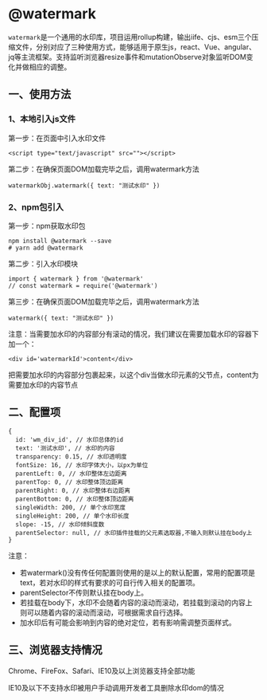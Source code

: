 # @watermark
`watermark`是一个通用的水印库，项目运用rollup构建，输出iife、cjs、esm三个压缩文件，分别对应了三种使用方式，能够适用于原生js，react、Vue、angular、jq等主流框架。支持监听浏览器resize事件和mutationObserve对象监听DOM变化并做相应的调整。

## 一、使用方法

### 1、本地引入js文件

第一步：在页面中引入水印文件
```
<script type="text/javascript" src=""></script>
```

第二步：在确保页面DOM加载完毕之后，调用watermark方法
```
watermarkObj.watermark({ text: "测试水印" })
```

### 2、npm包引入

第一步：npm获取水印包
```
npm install @watermark --save
# yarn add @watermark
```

第二步：引入水印模块 
```
import { watermark } from '@watermark'
// const watermark = require('@watermark')
```

第三步：在确保页面DOM加载完毕之后，调用watermark方法
```
watermark({ text: "测试水印" })
```

注意：当需要加水印的内容部分有滚动的情况，我们建议在需要加载水印的容器下加一个：
```
<div id='watermarkId'>content</div>
```
把需要加水印的内容部分包裹起来，以这个div当做水印元素的父节点，content为需要加水印的内容节点

## 二、配置项

```
{
  id: 'wm_div_id', // 水印总体的id
  text: '测试水印', // 水印的内容
  transparency: 0.15, // 水印透明度
  fontSize: 16, // 水印字体大小，以px为单位
  parentLeft: 0, // 水印整体左边距离
  parentTop: 0, // 水印整体顶边距离
  parentRight: 0, // 水印整体右边距离
  parentBottom: 0, // 水印整体顶边距离
  singleWidth: 200, // 单个水印宽度
  singleHeight: 200, // 单个水印长度
  slope: -15, // 水印倾斜度数
  parentSelector: null, // 水印插件挂载的父元素选取器,不输入则默认挂在body上
}
```

注意：
+ 若watermark()没有传任何配置则使用的是以上的默认配置，常用的配置项是text，若对水印的样式有要求的可自行传入相关的配置项。
+ parentSelector不传则默认挂在body上。
+ 若挂载在body下，水印不会随着内容的滚动而滚动，若挂载到滚动的内容上则可以随着内容的滚动而滚动，可根据需求自行选择。
+ 加水印后有可能会影响到内容的绝对定位，若有影响需调整页面样式。

## 三、浏览器支持情况

   Chrome、FireFox、Safari、IE10及以上浏览器支持全部功能

   IE10及以下不支持水印被用户手动调用开发者工具删除水印dom的情况 
